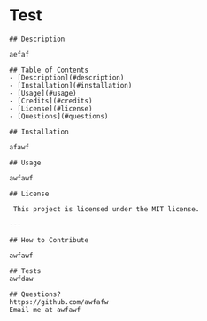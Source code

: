 # Test

    ## Description
    
    aefaf
    
    ## Table of Contents
    - [Description](#description)
    - [Installation](#installation)
    - [Usage](#usage)
    - [Credits](#credits)
    - [License](#license)
    - [Questions](#questions)
    
    ## Installation
    
    afawf
    
    ## Usage
    
    awfawf
    
    ## License
    
     This project is licensed under the MIT license.
    
    ---
    
    ## How to Contribute
    
    awfawf
    
    ## Tests
    awfdaw

    ## Questions?
    https://github.com/awfafw
    Email me at awfawf
    
